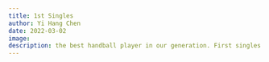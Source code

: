 ```yaml
---
title: 1st Singles
author: Yi Hang Chen
date: 2022-03-02
image:
description: the best handball player in our generation. First singles cant be beat. Excels at everything he does. frogs are yummy. Can't get into Stony Brook. Surrenders to pressure. Needs more consistency, fix his sleep schedule, and play smart. He also needs to move more for the ball. only weakness he has his his height and wingspan. Jemer is his coach and mentor, he was previously A player, the best of the best. Very experienced and well rounded. !st single needs more power and swing properly. The tech team has a good chance winning island but brooklyn will be a challenge. Very likely to stay in new york for college.
---
```

